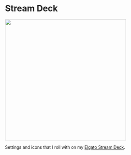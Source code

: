 # Stream Deck

<img width="400" src="https://user-images.githubusercontent.com/32535/82937164-b115eb00-9f5d-11ea-872f-faab457de0d0.jpeg">

Settings and icons that I roll with on my [Elgato Stream Deck](https://www.elgato.com/en/gaming/stream-deck).
